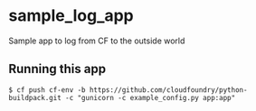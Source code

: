 # sample_log_app
Sample app to log from CF to the outside world

## Running this app
```
$ cf push cf-env -b https://github.com/cloudfoundry/python-buildpack.git -c "gunicorn -c example_config.py app:app"
```
